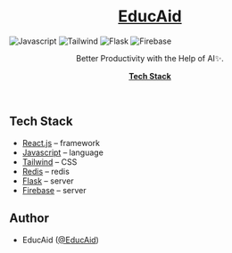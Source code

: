 <a href="https://streamsapp.me">
  <h1 align="center">EducAid</h1>
</a>

![Javascript](https://img.shields.io/badge/javascript-%23007ACC.svg?style=for-the-badge&logo=javascript&logoColor=white)
![Tailwind](https://img.shields.io/badge/tailwindcss-hotpink.svg?style=for-the-badge&logo=tailwindcss&logoColor=white)
![Flask](https://img.shields.io/badge/flask-%23E34F26.svg?style=for-the-badge&logo=flask&logoColor=white)
![Firebase](https://img.shields.io/badge/firebase-%23E34F26.svg?style=for-the-badge&logo=firebase&logoColor=white)


<p align="center">
  Better Productivity with the Help of AI✨.
</p>


<p align="center">
  <a href="#tech-stack"><strong>Tech Stack</strong></a>
</p>
<br/>


## Tech Stack

- [React.js](https://react.dev/) – framework
- [Javascript](https://www.typescriptlang.org/) – language
- [Tailwind](https://tailwindcss.com/) – CSS
- [Redis](https://upstash.com/) – redis
- [Flask](https://flask.palletsprojects.com/en/3.0.x/) – server
- [Firebase](https://firebase.google.com/) – server



## Author

- EducAid ([@EducAid](https://github.com/SWE-Final-Project-1))
